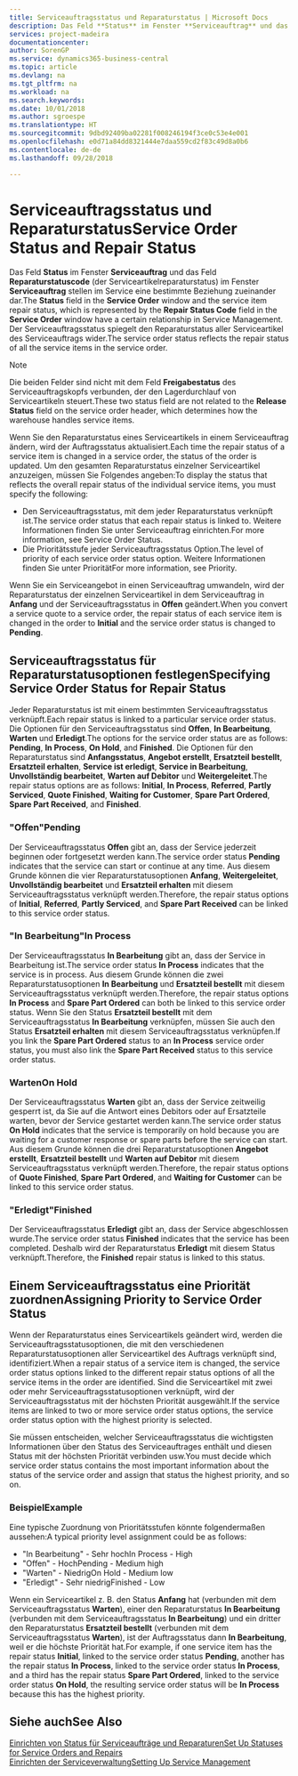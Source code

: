 ```yaml
---
title: Serviceauftragsstatus und Reparaturstatus | Microsoft Docs
description: Das Feld **Status** im Fenster **Serviceauftrag** und das Feld **Reparaturstatuscode** (der Serviceartikelreparaturstatus) im Fenster **Serviceauftrag** stellen im Service eine bestimmte Beziehung zueinander dar. Der Serviceauftragsstatus spiegelt den Reparaturstatus aller Serviceartikel des Serviceauftrags wider.
services: project-madeira
documentationcenter: 
author: SorenGP
ms.service: dynamics365-business-central
ms.topic: article
ms.devlang: na
ms.tgt_pltfrm: na
ms.workload: na
ms.search.keywords: 
ms.date: 10/01/2018
ms.author: sgroespe
ms.translationtype: HT
ms.sourcegitcommit: 9dbd92409ba02281f008246194f3ce0c53e4e001
ms.openlocfilehash: e0d71a84dd8321444e7daa559cd2f83c49d8a0b6
ms.contentlocale: de-de
ms.lasthandoff: 09/28/2018

---
```

# <a name="service-order-status-and-repair-status"></a><span data-ttu-id="111cc-104">Serviceauftragsstatus und Reparaturstatus</span><span class="sxs-lookup"><span data-stu-id="111cc-104">Service Order Status and Repair Status</span></span>
<span data-ttu-id="111cc-105">Das Feld **Status** im Fenster **Serviceauftrag** und das Feld **Reparaturstatuscode** (der Serviceartikelreparaturstatus) im Fenster **Serviceauftrag** stellen im Service eine bestimmte Beziehung zueinander dar.</span><span class="sxs-lookup"><span data-stu-id="111cc-105">The **Status** field in the **Service Order** window and the service item repair status, which is represented by the **Repair Status Code** field in the **Service Order** window have a certain relationship in Service Management.</span></span> <span data-ttu-id="111cc-106">Der Serviceauftragsstatus spiegelt den Reparaturstatus aller Serviceartikel des Serviceauftrags wider.</span><span class="sxs-lookup"><span data-stu-id="111cc-106">The service order status reflects the repair status of all the service items in the service order.</span></span>  
  
> [!NOTE]  
>  <span data-ttu-id="111cc-107">Die beiden Felder sind nicht mit dem Feld **Freigabestatus** des Serviceauftragskopfs verbunden, der den Lagerdurchlauf von Serviceartikeln steuert.</span><span class="sxs-lookup"><span data-stu-id="111cc-107">These two status field are not related to the **Release Status** field on the service order header, which determines how the warehouse handles service items.</span></span>  
  
 <span data-ttu-id="111cc-108">Wenn Sie den Reparaturstatus eines Serviceartikels in einem Serviceauftrag ändern, wird der Auftragsstatus aktualisiert.</span><span class="sxs-lookup"><span data-stu-id="111cc-108">Each time the repair status of a service item is changed in a service order, the status of the order is updated.</span></span> <span data-ttu-id="111cc-109">Um den gesamten Reparaturstatus einzelner Serviceartikel anzuzeigen, müssen Sie Folgendes angeben:</span><span class="sxs-lookup"><span data-stu-id="111cc-109">To display the status that reflects the overall repair status of the individual service items, you must specify the following:</span></span>  
  
* <span data-ttu-id="111cc-110">Den Serviceauftragsstatus, mit dem jeder Reparaturstatus verknüpft ist.</span><span class="sxs-lookup"><span data-stu-id="111cc-110">The service order status that each repair status is linked to.</span></span> <span data-ttu-id="111cc-111">Weitere Informationen finden Sie unter Serviceauftrag einrichten.</span><span class="sxs-lookup"><span data-stu-id="111cc-111">For more information, see Service Order Status.</span></span>  
* <span data-ttu-id="111cc-112">Die Prioritätsstufe jeder Serviceauftragsstatus Option.</span><span class="sxs-lookup"><span data-stu-id="111cc-112">The level of priority of each service order status option.</span></span> <span data-ttu-id="111cc-113">Weitere Informationen finden Sie unter Priorität</span><span class="sxs-lookup"><span data-stu-id="111cc-113">For more information, see Priority.</span></span>  
  
 <span data-ttu-id="111cc-114">Wenn Sie ein Serviceangebot in einen Serviceauftrag umwandeln, wird der Reparaturstatus der einzelnen Serviceartikel in dem Serviceauftrag in **Anfang** und der Serviceauftragsstatus in **Offen** geändert.</span><span class="sxs-lookup"><span data-stu-id="111cc-114">When you convert a service quote to a service order, the repair status of each service item is changed in the order to **Initial** and the service order status is changed to **Pending**.</span></span>  
  
## <a name="specifying-service-order-status-for-repair-status"></a><span data-ttu-id="111cc-115">Serviceauftragsstatus für Reparaturstatusoptionen festlegen</span><span class="sxs-lookup"><span data-stu-id="111cc-115">Specifying Service Order Status for Repair Status</span></span>  
<span data-ttu-id="111cc-116">Jeder Reparaturstatus ist mit einem bestimmten Serviceauftragsstatus verknüpft.</span><span class="sxs-lookup"><span data-stu-id="111cc-116">Each repair status is linked to a particular service order status.</span></span> <span data-ttu-id="111cc-117">Die Optionen für den Serviceauftragsstatus sind **Offen**, **In Bearbeitung**, **Warten** und **Erledigt**.</span><span class="sxs-lookup"><span data-stu-id="111cc-117">The options for the service order status are as follows: **Pending**, **In Process**, **On Hold**, and **Finished**.</span></span> <span data-ttu-id="111cc-118">Die Optionen für den Reparaturstatus sind **Anfangsstatus**, **Angebot erstellt**, **Ersatzteil bestellt**, **Ersatzteil erhalten**, **Service ist erledigt**, **Service in Bearbeitung**, **Unvollständig bearbeitet**, **Warten auf Debitor** und **Weitergeleitet**.</span><span class="sxs-lookup"><span data-stu-id="111cc-118">The repair status options are as follows: **Initial**, **In Process**, **Referred**, **Partly Serviced**, **Quote Finished**, **Waiting for Customer**, **Spare Part Ordered**, **Spare Part Received**, and **Finished**.</span></span>  
  
### <a name="pending"></a><span data-ttu-id="111cc-119">"Offen"</span><span class="sxs-lookup"><span data-stu-id="111cc-119">Pending</span></span>  
<span data-ttu-id="111cc-120">Der Serviceauftragsstatus **Offen** gibt an, dass der Service jederzeit beginnen oder fortgesetzt werden kann.</span><span class="sxs-lookup"><span data-stu-id="111cc-120">The service order status **Pending** indicates that the service can start or continue at any time.</span></span> <span data-ttu-id="111cc-121">Aus diesem Grunde können die vier Reparaturstatusoptionen **Anfang**, **Weitergeleitet**, **Unvollständig bearbeitet** und **Ersatzteil erhalten** mit diesem Serviceauftragsstatus verknüpft werden.</span><span class="sxs-lookup"><span data-stu-id="111cc-121">Therefore, the repair status options of **Initial**, **Referred**, **Partly Serviced**, and **Spare Part Received** can be linked to this service order status.</span></span>  
  
### <a name="in-process"></a><span data-ttu-id="111cc-122">"In Bearbeitung"</span><span class="sxs-lookup"><span data-stu-id="111cc-122">In Process</span></span>  
<span data-ttu-id="111cc-123">Der Serviceauftragsstatus **In Bearbeitung** gibt an, dass der Service in Bearbeitung ist.</span><span class="sxs-lookup"><span data-stu-id="111cc-123">The service order status **In Process** indicates that the service is in process.</span></span> <span data-ttu-id="111cc-124">Aus diesem Grunde können die zwei Reparaturstatusoptionen **In Bearbeitung** und **Ersatzteil bestellt** mit diesem Serviceauftragsstatus verknüpft werden.</span><span class="sxs-lookup"><span data-stu-id="111cc-124">Therefore, the repair status options **In Process** and **Spare Part Ordered** can both be linked to this service order status.</span></span> <span data-ttu-id="111cc-125">Wenn Sie den Status **Ersatzteil bestellt** mit dem Serviceauftragsstatus **In Bearbeitung** verknüpfen, müssen Sie auch den Status **Ersatzteil erhalten** mit diesem Serviceauftragsstatus verknüpfen.</span><span class="sxs-lookup"><span data-stu-id="111cc-125">If you link the **Spare Part Ordered** status to an **In Process** service order status, you must also link the **Spare Part Received** status to this service order status.</span></span>  
  
### <a name="on-hold"></a><span data-ttu-id="111cc-126">Warten</span><span class="sxs-lookup"><span data-stu-id="111cc-126">On Hold</span></span>  
<span data-ttu-id="111cc-127">Der Serviceauftragsstatus **Warten** gibt an, dass der Service zeitweilig gesperrt ist, da Sie auf die Antwort eines Debitors oder auf Ersatzteile warten, bevor der Service gestartet werden kann.</span><span class="sxs-lookup"><span data-stu-id="111cc-127">The service order status **On Hold** indicates that the service is temporarily on hold because you are waiting for a customer response or spare parts before the service can start.</span></span> <span data-ttu-id="111cc-128">Aus diesem Grunde können die drei Reparaturstatusoptionen **Angebot erstellt**, **Ersatzteil bestellt** und **Warten auf Debitor** mit diesem Serviceauftragsstatus verknüpft werden.</span><span class="sxs-lookup"><span data-stu-id="111cc-128">Therefore, the repair status options of **Quote Finished**, **Spare Part Ordered**, and **Waiting for Customer** can be linked to this service order status.</span></span>  
  
### <a name="finished"></a><span data-ttu-id="111cc-129">"Erledigt"</span><span class="sxs-lookup"><span data-stu-id="111cc-129">Finished</span></span>  
<span data-ttu-id="111cc-130">Der Serviceauftragsstatus **Erledigt** gibt an, dass der Service abgeschlossen wurde.</span><span class="sxs-lookup"><span data-stu-id="111cc-130">The service order status **Finished** indicates that the service has been completed.</span></span> <span data-ttu-id="111cc-131">Deshalb wird der Reparaturstatus **Erledigt** mit diesem Status verknüpft.</span><span class="sxs-lookup"><span data-stu-id="111cc-131">Therefore, the **Finished** repair status is linked to this status.</span></span>  
  
## <a name="assigning-priority-to-service-order-status"></a><span data-ttu-id="111cc-132">Einem Serviceauftragsstatus eine Priorität zuordnen</span><span class="sxs-lookup"><span data-stu-id="111cc-132">Assigning Priority to Service Order Status</span></span>  
<span data-ttu-id="111cc-133">Wenn der Reparaturstatus eines Serviceartikels geändert wird, werden die Serviceauftragsstatusoptionen, die mit den verschiedenen Reparaturstatusoptionen aller Serviceartikel des Auftrags verknüpft sind, identifiziert.</span><span class="sxs-lookup"><span data-stu-id="111cc-133">When a repair status of a service item is changed, the service order status options linked to the different repair status options of all the service items in the order are identified.</span></span> <span data-ttu-id="111cc-134">Sind die Serviceartikel mit zwei oder mehr Serviceauftragsstatusoptionen verknüpft, wird der Serviceauftragsstatus mit der höchsten Priorität ausgewählt.</span><span class="sxs-lookup"><span data-stu-id="111cc-134">If the service items are linked to two or more service order status options, the service order status option with the highest priority is selected.</span></span>  
  
<span data-ttu-id="111cc-135">Sie müssen entscheiden, welcher Serviceauftragsstatus die wichtigsten Informationen über den Status des Serviceauftrages enthält und diesen Status mit der höchsten Priorität verbinden usw.</span><span class="sxs-lookup"><span data-stu-id="111cc-135">You must decide which service order status contains the most important information about the status of the service order and assign that status the highest priority, and so on.</span></span>  
  
### <a name="example"></a><span data-ttu-id="111cc-136">Beispiel</span><span class="sxs-lookup"><span data-stu-id="111cc-136">Example</span></span>  
<span data-ttu-id="111cc-137">Eine typische Zuordnung von Prioritätsstufen könnte folgendermaßen aussehen:</span><span class="sxs-lookup"><span data-stu-id="111cc-137">A typical priority level assignment could be as follows:</span></span>  
  
* <span data-ttu-id="111cc-138">"In Bearbeitung" - Sehr hoch</span><span class="sxs-lookup"><span data-stu-id="111cc-138">In Process - High</span></span>  
* <span data-ttu-id="111cc-139">"Offen" - Hoch</span><span class="sxs-lookup"><span data-stu-id="111cc-139">Pending - Medium high</span></span>  
* <span data-ttu-id="111cc-140">"Warten" - Niedrig</span><span class="sxs-lookup"><span data-stu-id="111cc-140">On Hold - Medium low</span></span>  
* <span data-ttu-id="111cc-141">"Erledigt" - Sehr niedrig</span><span class="sxs-lookup"><span data-stu-id="111cc-141">Finished - Low</span></span>  
  
<span data-ttu-id="111cc-142">Wenn ein Serviceartikel z. B. den Status **Anfang** hat (verbunden mit dem Serviceauftragsstatus **Warten**), einer den Reparaturstatus **In Bearbeitung** (verbunden mit dem Serviceauftragsstatus **In Bearbeitung**) und ein dritter den Reparaturstatus **Ersatzteil bestellt** (verbunden mit dem Serviceauftragsstatus **Warten**), ist der Auftragsstatus dann **In Bearbeitung**, weil er die höchste Priorität hat.</span><span class="sxs-lookup"><span data-stu-id="111cc-142">For example, if one service item has the repair status **Initial**, linked to the service order status **Pending**, another has the repair status **In Process**, linked to the service order status **In Process**, and a third has the repair status **Spare Part Ordered**, linked to the service order status **On Hold**, the resulting service order status will be **In Process** because this has the highest priority.</span></span>  
  
## <a name="see-also"></a><span data-ttu-id="111cc-143">Siehe auch</span><span class="sxs-lookup"><span data-stu-id="111cc-143">See Also</span></span>  
[<span data-ttu-id="111cc-144">Einrichten von Status für Serviceaufträge und Reparaturen</span><span class="sxs-lookup"><span data-stu-id="111cc-144">Set Up Statuses for Service Orders and Repairs</span></span>](service-order-repair-status.md)  
[<span data-ttu-id="111cc-145">Einrichten der Serviceverwaltung</span><span class="sxs-lookup"><span data-stu-id="111cc-145">Setting Up Service Management</span></span>](service-setup-service.md)  

